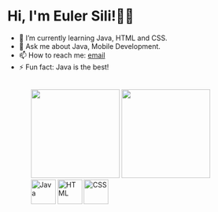 <h1>Hi, I'm Euler Sili!✌🏿</h1>

<ul>
  <li>🌱 I’m currently learning Java, HTML and CSS.</li>
  <li>💬 Ask me about Java, Mobile Development.</li>
  <li>📫 How to reach me: <a href="mailto:silieuler@gmail.com">email</a></li>
  <li>⚡ Fun fact: Java is the best!</li>
<ul>
<br>
<div>
  <img height="180cm" src="https://github-readme-stats.vercel.app/api?username=eulersili&show=icons=true&theme=white&include_all_commits=true"/>
  <img height="180cm" src="https://github-readme-stats.vercel.app/api/top-langs/?username=eulersili"/>
</div>

<div>
  <img align="center" alt="Java" height="50" width="50" src="https://cdn.jsdelivr.net/gh/devicons/devicon/icons/java/java-original.svg" />
  <img align="center" alt="HTML" height="50" width="50" src="https://cdn.jsdelivr.net/gh/devicons/devicon/icons/html5/html5-original-wordmark.svg" />
  <img align="center" alt="CSS" height="50" width="50" src="https://cdn.jsdelivr.net/gh/devicons/devicon/icons/css3/css3-original-wordmark.svg" />
</div>
